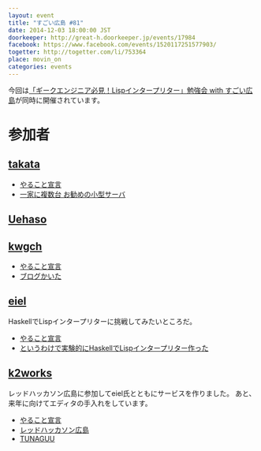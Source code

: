 ```yaml
---
layout: event
title: "すごい広島 #81"
date: 2014-12-03 18:00:00 JST
doorkeeper: http://great-h.doorkeeper.jp/events/17984
facebook: https://www.facebook.com/events/1520117251577903/
togetter: http://togetter.com/li/753364
place: movin_on
categories: events
---
```


今回は[「ギークエンジニア必見！Lispインタープリター」勉強会 with すごい広島](http://great-h.doorkeeper.jp/events/16621)が同時に開催されています。

# 参加者

## [takata](https://github.com/takata)

* [やること宣言](https://github.com/great-h/great-h.github.io/issues/1393)
* [一家に複数台 お勧めの小型サーバ](http://tkt-study.tumblr.com/post/104254828215/20141203-smallserver)


## [Uehaso](https://twitter.com/uehaso)


## [kwgch](https://github.com/kwgch)

* [やること宣言](https://github.com/great-h/great-h.github.io/issues/1392)
* [ブログかいた](http://kwgch.github.io/blog/2014/12/03/great-h/)


## [eiel](http://eiel.info/)

HaskellでLispインタープリターに挑戦してみたいところだ。

* [やること宣言](https://github.com/great-h/great-h.github.io/issues/1391)
* [というわけで実験的にHaskellでLispインタープリター作った](https://gist.github.com/eiel/af120e6f44febc875702)


## [k2works](https://github.com/k2works)

レッドハッカソン広島に参加してeiel氏とともにサービスを作りました。
あと、来年に向けてエディタの手入れをしています。

* [やること宣言](https://github.com/great-h/great-h.github.io/issues/1398)
* [レッドハッカソン広島](http://www.pasonatech.co.jp/search/features_plan/RHhiroshima.jsp)
* [TUNAGUU](https://tunaguu.herokuapp.com/)
